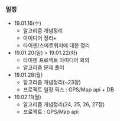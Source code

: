 ### 일정
* 19.01.16(수)
  * 알고리즘 개념정리
  * 아이디어 정리+
  * 타이젠/스마트워치에 대한 정리
* 19.01.20(일) > 19.01.22(화)
  * 타이젠 프로젝트 아이디어 회의
  * 알고리즘 문제 풀이
* 19.01.28(월)
  * 알고리즘 개념정리(~23장)
  * 프로젝트 일정 픽스 : GPS/Map api + DB
* 19.02.11(월)
  * 알고리즘 개념정리(24, 25, 26, 27장)
  * 프로젝트 : GPS/Map api